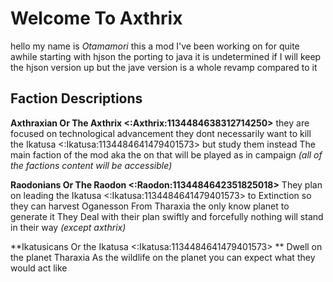 # Welcome To Axthrix
hello my name is *Otamamori*
this a mod I've been working on for quite awhile starting with hjson the porting to java it is undetermined if I will keep the hjson version up
but the jave version is a whole revamp compared to it
## Faction Descriptions
**Axthraxian Or The Axthrix <:Axthrix:1134484638312714250>**
they are focused on technological advancement 
they dont necessarily want to kill the  Ikatusa <:Ikatusa:1134484641479401573> but study them instead 
The main faction of the mod aka the on that will be played as in campaign *(all of the factions content will be accessible)*

**Raodonians Or The Raodon <:Raodon:1134484642351825018>**
They plan on leading the Ikatusa <:Ikatusa:1134484641479401573> to Extinction so they can harvest Oganesson From Tharaxia the only know planet to generate it
They Deal with their plan swiftly and forcefully nothing will stand in their way *(except axthrix)*

**Ikatusicans Or the Ikatusa <:Ikatusa:1134484641479401573> **
Dwell on the planet Tharaxia 
As the wildlife on the planet you can expect what they would act like